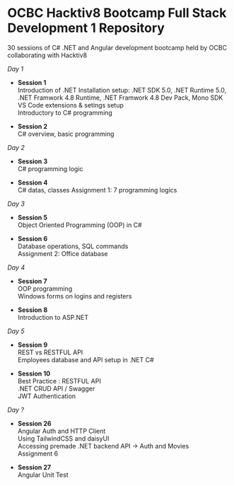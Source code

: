 # OCBC Hacktiv8 Bootcamp Full Stack Development 1 Repository
30 sessions of C# .NET and Angular development bootcamp held by OCBC collaborating with Hacktiv8

*Day 1*
- **Session 1**  
Introduction of .NET
Installation setup: .NET SDK 5.0, .NET Runtime 5.0, .NET Framwork 4.8 Runtime, .NET Framwork 4.8 Dev Pack, Mono SDK
VS Code extensions & setings setup  
Introductory to C# programming  

- **Session 2**  
C# overview, basic programming

*Day 2*
- **Session 3**  
C# programming logic

- **Session 4**  
C# datas, classes
Assignment 1: 7 programming logics

*Day 3*
- **Session 5**  
Object Oriented Programming (OOP) in C#

- **Session 6**  
Database operations, SQL commands  
Assignment 2: Office database

*Day 4*
- **Session 7**  
OOP programming  
Windows forms on logins and registers

- **Session 8**  
Introduction to ASP.NET

*Day 5*
- **Session 9**  
REST vs RESTFUL API  
Employees database and API setup in .NET C#

- **Session 10**  
Best Practice : RESTFUL API  
.NET CRUD API / Swagger  
JWT Authentication

*Day ?*
- **Session 26**  
Angular Auth and HTTP Client  
Using TailwindCSS and daisyUI  
Accessing premade .NET backend API -> Auth and Movies  
Assignment 6  
  
- **Session 27**  
Angular Unit Test
